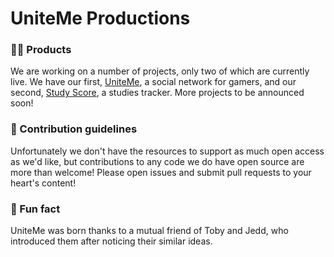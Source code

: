 # UniteMe Productions

### 👩‍💻 Products
We are working on a number of projects, only two of which are currently live. We have our first, [UniteMe](https://uniteme.app), a social network for gamers, and our second, [Study Score](https://studyscore.app), a studies tracker. More projects to be announced soon!

### 🌈 Contribution guidelines
Unfortunately we don't have the resources to support as much open access as we'd like, but contributions to any code we do have open source are more than welcome!
Please open issues and submit pull requests to your heart's content!

### 🍿 Fun fact
UniteMe was born thanks to a mutual friend of Toby and Jedd, who introduced them after noticing their similar ideas.
